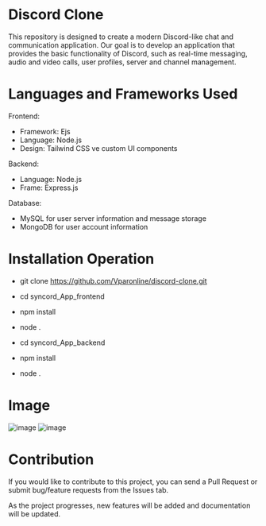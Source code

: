 # Discord Clone

This repository is designed to create a modern Discord-like chat and communication application. Our goal is to develop an application that provides the basic functionality of Discord, such as real-time messaging, audio and video calls, user profiles, server and channel management.

# Languages and Frameworks Used

Frontend:

- Framework: Ejs
- Language: Node.js
- Design: Tailwind CSS ve custom UI components

Backend:

- Language: Node.js
- Frame: Express.js

Database:

- MySQL for user server information and message storage
- MongoDB for user account information

# Installation Operation

- git clone https://github.com/Vparonline/discord-clone.git
- cd syncord_App_frontend
- npm install
- node .

- cd syncord_App_backend
- npm install
- node .

# Image
![image](https://github.com/user-attachments/assets/13479121-6e07-4c45-9a0b-cf029d96f38c)
![image](https://github.com/user-attachments/assets/f14c48a9-af42-4666-83ab-5f0d457cb589)


# Contribution
If you would like to contribute to this project, you can send a Pull Request or submit bug/feature requests from the Issues tab.

As the project progresses, new features will be added and documentation will be updated.
